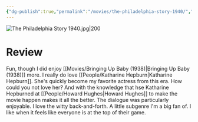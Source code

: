 ```yaml
---
{"dg-publish":true,"permalink":"/movies/the-philadelphia-story-1940/","tags":["movies"],"created":"2024-05-31","updated":"2025-03-13"}
---
```



![The Philadelphia Story 1940.jpg|200](/img/user/_sys/Attachments/The%20Philadelphia%20Story%201940.jpg)

# Review

Fun, though I did enjoy [[Movies/Bringing Up Baby (1938)\|Bringing Up Baby (1938)]] more. I really do love [[People/Katharine Hepburn\|Katharine Hepburn]]. She's quickly become my favorite actress from this era. How could you not love her? And with the knowledge that hse Katharine Hepburned at [[People/Howard Hughes\|Howard Hughes]] to make the movie happen makes it all the better. The dialogue was particularly enjoyable. I love the witty back-and-forth. A little subgenre I'm a big fan of. I like when it feels like everyone is at the top of their game.
